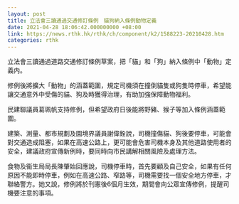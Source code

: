 ```yaml
---
layout: post
title: 立法會三讀通過交通修訂條例　貓狗納入條例動物定義
date: 2021-04-28 18:06:42.000000000 +08:00
link: https://news.rthk.hk/rthk/ch/component/k2/1588223-20210428.htm
categories: rthk
---
```


立法會三讀通過道路交通修訂條例草案，把「貓」和「狗」納入條例中「動物」定義内。

修例後將擴大「動物」的涵蓋範圍，規定司機須在撞倒貓隻或狗隻時停車，希望能讓交通意外中受傷的貓、狗及時獲得治理，有助加強保障動物福利。

民建聯議員葛珮帆支持修例，但希望政府日後能將野豬、猴子等加入條例涵蓋範圍。

建築、測量、都市規劃及園境界議員謝偉銓說，司機撞傷貓、狗後要停車，可能會對交通造成阻塞，如果在高速公路上，更可能會危害司機本身及其他道路使用者的安全，建議政府宣傳新例時，要同時向市民講解相關風險及處理方法。

食物及衞生局局長陳肇始回應說，司機停車時，首先要顧及自己安全，如果有任何原因不能即時停車，例如在高速公路、窄路等，司機需要找一個安全地方停車，才聯絡警方。她又說，修例將於刊憲後6個月生效，期間會向公眾宣傳修例，提醒司機要注意的事項。
